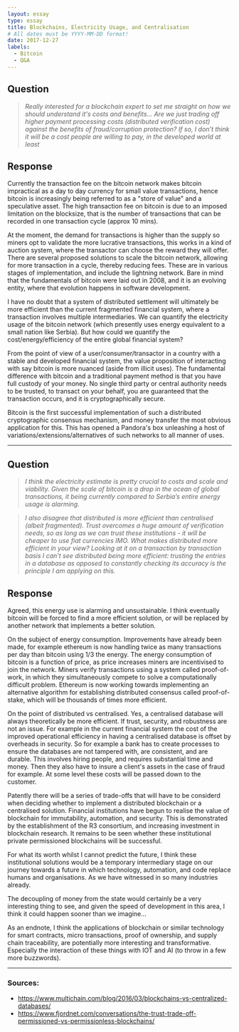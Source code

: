 ```yaml
---
layout: essay
type: essay
title: Blockchains, Electricity Usage, and Centralisation
# All dates must be YYYY-MM-DD format!
date: 2017-12-27
labels:
  - Bitcoin
  - Q&A
---
```


## Question
> <i>Really interested for a blockchain expert to set me straight on how we should understand it's costs and benefits...
Are we just trading off higher payment processing costs (distributed verification cost) against the benefits of fraud/corruption protection? If so, I don’t think it will be a cost people are willing to pay, in the developed world at least</i>


## Response
Currently the transaction fee on the bitcoin network makes bitcoin impractical as a day to day currency for small value transactions, hence bitcoin is increasingly being referred to as a "store of value" and a speculative asset. The high transaction fee on bitcoin is due to an imposed limitation on the blocksize, that is the number of transactions that can be recorded in one transaction cycle (approx 10 mins).

At the moment, the demand for transactions is higher than the supply so miners opt to validate the more lucrative transactions, this works in a kind of auction system, where the transactor can choose the reward they will offer. There are several proposed solutions to scale the bitcoin network, allowing for more transaction in a cycle, thereby reducing fees. These are in various stages of implementation, and include the lightning network. Bare in mind that the fundamentals of bitcoin were laid out in 2008, and it is an evolving entity, where that evolution happens in software development. 

I have no doubt that a system of distributed settlement will ultimately be more efficient than the current fragmented financial system, where a transaction involves multiple intermediaries. We can quantify the electricity usage of the bitcoin network (which presently uses energy equivalent to a small nation like Serbia). But how could we quantify the cost/energy/efficiency of the entire global financial system?

From the point of view of a user/consumer/transactor in a country with a stable and developed financial system, the value proposition of interacting with say bitcoin is more nuanced (aside from illicit uses). The fundamental difference with bitcoin and a traditional payment method is that you have full custody of your money. No single third party or central authority needs to be trusted, to transact on your behalf, you are guaranteed that the transaction occurs, and it is cryptographically secure.

Bitcoin is the first successful implementation of such a distributed cryptographic consensus mechanism, and money transfer the most obvious application for this. This has opened a Pandora's box unleashing a host of variations/extensions/alternatives of such networks to all manner of uses.

---
## Question
> <i>I think the electricity estimate is pretty crucial to costs and scale and viability. Given the scale of bitcoin is a drop in the ocean of global transactions, it being currently compared to Serbia’s entire energy usage is alarming.</i>

> <i>I also disagree that distributed is more efficient than centralised (albeit fragmented). Trust overcomes a huge amount of verification needs, so as long as we can trust these institutions - it will be cheaper to use fiat currencies IMO. What makes distributed more efficient in your view? Looking at it on a transaction by transaction basis I can’t see distributed being more efficient: trusting the entries in a database as opposed to constantly checking its accuracy is the principle I am applying on this.</i>

## Response
Agreed, this energy use is alarming and unsustainable. I think eventually bitcoin will be forced to find a more efficient solution, or will be replaced by another network that implements a better solution.

On the subject of energy consumption. Improvements have already been made, for example ethereum is now handling twice as many transactions per day than bitcoin using 1/3 the energy. The energy consumption of bitcoin is a function of price, as price increases miners are incentivised to join the network. Miners verify transactions using a system called proof-of-work, in which they simultaneously compete to solve a computationally difficult problem. Ethereum is now working towards implementing an alternative algorithm for establishing distributed consensus called proof-of-stake, which will be thousands of times more efficient.

On the point of distributed vs centralised. Yes, a centralised database will always theoretically be more efficient. If trust, security, and robustness are not an issue. For example in the current financial system the cost of the improved operational efficiency in having a centralised database is offset by overheads in security. So for example a bank has to create processes to ensure the databases are not tampered with, are consistent, and are durable. This involves hiring people, and requires substantial time and money. Then they also have to insure a client's assets in the case of fraud for example. At some level these costs will be passed down to the customer.

Patently there will be a series of trade-offs that will have to be considerd when deciding whether to implement a distributed blockchain or a centralised solution. Financial institutions have begun to realise the value of blockchain for immutability, automation, and security. This is demonstrated by the establishment of the R3 consortium, and increasing investment in blockchain research. It remains to be seen whether these institutional private permissioned blockchains will be successful. 

For what its worth whilst I cannot predict the future, I think these institutional solutions would be a temporary intermediary stage on our journey towards a future in which technology, automation, and code replace humans and organisations. As we have witnessed in so many industries already.

The decoupling of money from the state would certainly be a very interesting thing to see, and given the speed of development in this area, I think it could happen sooner than we imagine...

As an endnote, I think the applications of blockchain or similar technology for smart contracts, micro transactions, proof of ownership, and supply chain traceability, are potentially more interesting and transformative. Especially the interaction of these things with IOT and AI (to throw in a few more buzzwords).

---
### Sources:
* <https://www.multichain.com/blog/2016/03/blockchains-vs-centralized-databases/>
* <https://www.fjordnet.com/conversations/the-trust-trade-off-permissioned-vs-permissionless-blockchains/>

